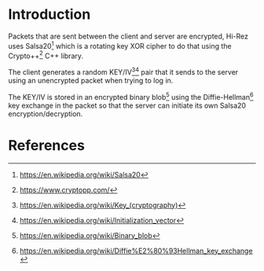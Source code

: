 # Introduction

Packets that are sent between the client and server are encrypted, Hi-Rez uses Salsa20[^1] which is a rotating key XOR cipher to do that using the Crypto++[^2] C++ library.

The client generates a random KEY/IV[^3][^4] pair that it sends to the server using an unencrypted packet when trying to log in.

The KEY/IV is stored in an encrypted binary blob[^5] using the Diffie-Hellman[^6] key exchange in the packet so that the server can initiate its own Salsa20 encryption/decryption.

# References
[^1]: https://en.wikipedia.org/wiki/Salsa20
[^2]: https://www.cryptopp.com/
[^3]: https://en.wikipedia.org/wiki/Key_(cryptography)
[^4]: https://en.wikipedia.org/wiki/Initialization_vector
[^5]: https://en.wikipedia.org/wiki/Binary_blob
[^6]: https://en.wikipedia.org/wiki/Diffie%E2%80%93Hellman_key_exchange

